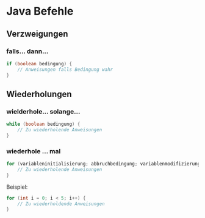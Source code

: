 # Java Befehle

## Verzweigungen

### falls... dann...
```java
if (boolean bedingung) {
    // Anweisungen falls Bedingung wahr
}
```

## Wiederholungen

### wielderhole... solange...
```java
while (boolean bedingung) {
	// Zu wiederholende Anweisungen
}
```

### wiederhole ... mal
```java
for (variableninitialisierung; abbruchbedingung; variablenmodifizierung) {
    // Zu wiederholende Anweisungen
}
```

Beispiel:
```java
for (int i = 0; i < 5; i++) {
    // Zu wiederholdende Anweisungen
}
```